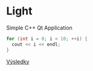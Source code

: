 # Light
Simple C++ Qt Application

``` C++
for (int i = 0; i < 10; ++i) {
  cout << i << endl;
}
```
[Výsledky](https://docs.google.com/spreadsheets/d/1kveqRQr7uyg2SNDOPhG4Tr7Mu41xmjtM9z8mQVVXNRY/edit?usp=sharing)
